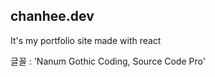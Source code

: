 ## chanhee.dev

It's my portfolio site made with react

글꼴 : 'Nanum Gothic Coding, Source Code Pro'
